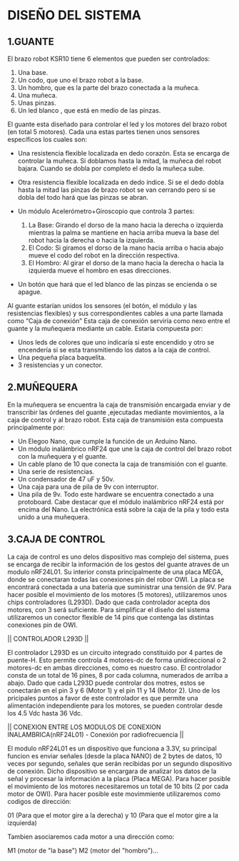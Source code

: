 # DISEÑO DEL SISTEMA
## 1.GUANTE
  El brazo robot KSR10 tiene 6 elementos que pueden ser controlados: 
 
 1.	 Una base.
 3.	 Un codo, que uno el brazo robot a la base.
 4.	 Un hombro, que es la parte del brazo conectada a la muñeca.
 5.	 Una muñeca.
 6.	 Unas pinzas.
 7.	 Un led blanco , que está en medio de las pinzas.
  
  El guante esta diseñado para controlar el led y los motores del brazo robot (en total 5 motores). 
  Cada una estas partes tienen unos sensores específicos los cuales son:

  *	 Una resistencia flexible localizada en dedo corazón. Esta se encarga de controlar la muñeca. Si doblamos hasta la mitad, 
         la muñeca del robot bajara. Cuando se dobla por completo el dedo la muñeca sube.
  *	 Otra resistencia flexible localizada en dedo índice. 
         Si se el dedo dobla hasta la mitad  las pinzas de brazo robot se  van cerrando pero si se dobla del todo hará que las pinzas se abran.
  *	 Un módulo Acelerómetro+Giroscopio que controla 3 partes:
     1. La Base: Girando el dorso de la mano hacia la derecha o izquierda mientras la palma se mantiene en hacia arriba mueva la base del robot hacia la derecha o hacia la izquierda.
     2. El Codo: Si giramos el dorso de la mano hacia arriba o hacia abajo mueve el codo del robot en la dirección respectiva.
     3. El Hombro: Al girar el dorso de la mano hacia la derecha o hacia la izquierda mueve el hombro en esas direcciones.
     
  *	 Un botón que hará que el led blanco de las pinzas se encienda o se apague.
  
  Al guante estarían unidos los sensores (el botón, el módulo y las resistencias flexibles) y sus correspondientes cables a una parte llamada como “Caja de conexión”
  Esta caja de conexión serviría como nexo entre el guante y la muñequera mediante un cable. Estaría compuesta por:
  * Unos leds de colores que uno indicaría si este encendido y otro se encendería si se esta transmitiendo los datos a la caja de control.
  * Una pequeña placa baquelita.
  * 3 resistencias y un conector.

## 2.MUÑEQUERA
  En la muñequera se encuentra la caja de transmisión encargada enviar y de transcribir las órdenes del guante
  ,ejecutadas mediante movimientos, a la caja de control y al brazo robot.
  Esta caja de transmisión esta compuesta principalmente por:
  *	 Un Elegoo Nano, que cumple la función de un Arduino Nano. 
  *	 Un módulo inalámbrico nRF24 que une la caja de control del brazo robot con la muñequera y el guante.
  *	 Un cable plano de 10 que conecta la caja de transmisión con el guante.
  *	 Una serie de resistencias.
  *	 Un condensador de 47 uF y 50v.
  *	 Una caja para una de pila de 9v con interruptor.
  *	 Una  pila de 9v. 
  Todo este hardware se encuentra conectado a una protoboard. 
  Cabe destacar que el módulo inalámbrico nRF24 está por encima del Nano.
  La electrónica está sobre la caja de la pila y todo esta unido a una muñequera.     
                                                                                                                                                            
 
## 3.CAJA DE CONTROL

  La caja de control es uno delos dispositivo mas complejo del sistema, pues se encarga de recibir la información de los gestos del guante atraves de un modulo nRF24L01.
  Su interior consta principalmente de una placa MEGA, donde se conectaran todas las conexiones pin del robor OWI. La placa se encontrará conectada a una bateria que 
  suministrar una tensión de 9V. Para hacer posible el movimiento de los motores (5 motores), utilizaremos unos chips controladores (L293D). Dado que cada controlador acepta 
  dos motores, con 3 será suficiente. Para simplificar el diseño del sistema utilizaremos un conector flexible de 14 pins que contenga las distintas conexiones pin de OWI.
  
|| CONTROLADOR L293D ||

  El controlador L293D es un circuito integrado constituido por 4 partes de puente-H. Esto permite controla 4 motores-dc de forma unidireccional o 2 motores-dc en ambas
  direcciones, como es nuestro caso. El controlador consta de un total de 16 pines, 8 por cada columna, numerados de arriba a abajo. Dado que cada L293D puede controlar
  dos motres, estos se conectarán en el pin 3 y 6 (Motor 1) y el pin 11 y 14 (Motor 2). Uno de los pricipales puntos a favor de este controlador es que permite una alimentación
  independiente para los motores, se pueden controlar desde los 4.5 Vdc hasta 36 Vdc.
  
|| CONEXION ENTRE LOS MODULOS DE CONEXION INALAMBRICA(nRF24L01) - Conexión por radiofrecuencia ||

  El modulo nRF24L01 es un dispositivo que funciona a 3.3V, su principal funcion es enviar señales (desde la placa NANO) de 2 bytes de datos, 10 veces por segundo, señales que
  serán recibidas por un segundo dispositivo de conexión. Dicho dispositivo se encargara de analizar los datos de la señal y procesar la información a la placa (Placa MEGA).
  Para hacer posible el movimiento de los motores necesitaremos un total de 10 bits (2 por cada motor de OWI). Para hacer posible este movimmiente utilizaremos como codigos
  de dirección: 
  
  01 (Para que el motor gire a la derecha) y 10 (Para que el motor gire a la izquierda)
  
  Tambien asociaremos cada motor a una dirección como: 
  
  M1 (motor de "la base") M2 (motor del "hombro")... 
